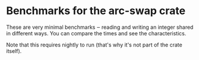 # Benchmarks for the arc-swap crate

These are very minimal benchmarks ‒ reading and writing an integer shared in
different ways. You can compare the times and see the characteristics.

Note that this requires nightly to run (that's why it's not part of the crate
itself).
